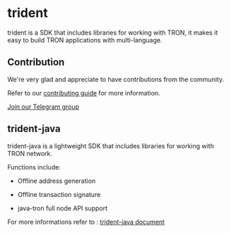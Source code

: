 # trident

trident is a SDK that includes libraries for working with TRON, it makes it easy to build TRON applications with
multi-language.

## Contribution

We're very glad and appreciate to have contributions from the community.

Refer to our [contributing guide](./CONTRIBUTING.md) for more information.

[Join our Telegram group](https://t.me/TronOfficialDevelopersGroupEn)

## trident-java

trident-java is a lightweight SDK that includes libraries for working with TRON network.

Functions include:

- Offline address generation

- Offline transaction signature

- java-tron full node API support

For more informations refer to : [trident-java document](https://developers.tron.network/docs/trident-java)